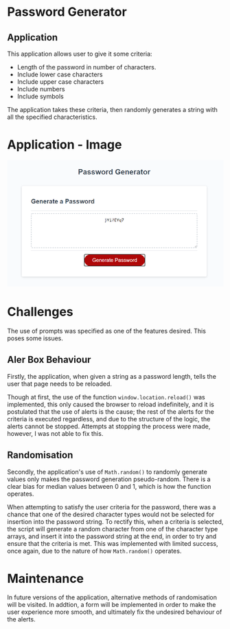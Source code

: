 # Password Generator

## Application

This application allows user to give it some criteria:

* Length of the password in number of characters.
* Include lower case characters
* Include upper case characters
* Include numbers
* Include symbols

The application takes these criteria, then randomly generates a string with all the specified characteristics.


# Application - Image


![Application shows generated password with minimal password length selected and including all character types.](Assets/application-demo.png)


# Challenges


The use of prompts was specified as one of the features desired. This poses some issues. 

## Aler Box Behaviour

Firstly, the application, when given a string as a password length, tells the user that page needs to be reloaded. 

Though at first, the use of the function `window.location.reload()` was implemented, this only caused the browser to reload indefinitely, and it is postulated that the use of alerts is the cause; the rest of the alerts for the criteria is executed regardless, and due to the structure of the logic, the alerts cannot be stopped. Attempts at stopping the process were made, however, I was not able to fix this. 

## Randomisation

Secondly, the application's use of `Math.random()` to randomly generate values only makes the password generation pseudo-random. There is a clear bias for median values between 0 and 1, which is how the function operates. 

When attempting to satisfy the user criteria for the password, there was a chance that one of the desired character types would not be selected for insertion into the password string. To rectify this, when a criteria is selected, the script will generate a random character from one of the character type arrays, and insert it into the password string at the end, in order to try and ensure that the criteria is met. This was implemented with limited success, once again, due to the nature of how `Math.random()` operates.

# Maintenance

In future versions of the application, alternative methods of randomisation will be visited. In addtion, a form will be implemented in order to make the user experience more smooth, and ultimately fix the undesired behaviour of the alerts. 
